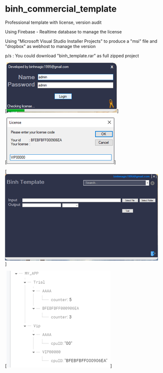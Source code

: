 # binh_commercial_template
Professional template with license, version audit

Using Firebase - Realtime database to manage the license

Using "Microsoft Visual Studio Installer Projects" to produce a "msi" file and "dropbox" as webhost to manage the version

p/s : You could download "binh_template.rar" as full zipped project

[![IMAGE ALT TEXT HERE](https://github.com/binh12A3/HinhAnhDemo/blob/main/binh_commercial_template/login_form.png)]

[![IMAGE ALT TEXT HERE](https://github.com/binh12A3/HinhAnhDemo/blob/main/binh_commercial_template/activate_license.png)]

[![IMAGE ALT TEXT HERE](https://github.com/binh12A3/HinhAnhDemo/blob/main/binh_commercial_template/main_form.png)]

[![IMAGE ALT TEXT HERE](https://github.com/binh12A3/HinhAnhDemo/blob/main/binh_commercial_template/firebase.png)]
